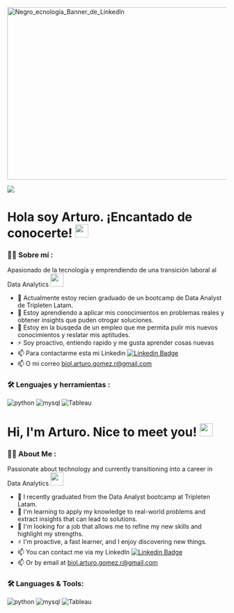 <div id="header" align="center">
  <img decoding="async" " width="800"/>
</div>
<img width="1584" height="396" alt="Negro_ecnología_Banner_de_LinkedIn" src="https://github.com/user-attachments/assets/d8d0e4d2-8ce5-4f94-b576-1d0741ec464d" />

[![](https://img.shields.io/badge/LinkedIn-0077B5?style=for-the-badge&logo=linkedin&logoColor=white)](www.linkedin.com/in/arturo-gomez-r-bio)

<h1>
  Hola soy Arturo. ¡Encantado de conocerte!
  <img decoding="async" src="https://media.giphy.com/media/hvRJCLFzcasrR4ia7z/giphy.gif" width="30px"/>
</h1>

 <div id="header" align="left">

### :man_technologist: Sobre mí :

Apasionado de la tecnología y emprendiendo de una transición laboral al Data Analytics <img decoding="async" src="https://media.giphy.com/media/WUlplcMpOCEmTGBtBW/giphy.gif" width="30">

- 🔭 Actualmente estoy recien graduado de un bootcamp de Data Analyst de Tripleten Latam.
- 🌱 Estoy aprendiendo a aplicar mis conocimientos en problemas reales y obtener insights que puden otrogar soluciones.
- 🤔 Estoy en la busqeda de un empleo que me permita pulir mis nuevos conocimientos y reslatar mis aptitudes.
- ⚡ Soy proactivo, entiendo rapido y me gusta aprender cosas nuevas
- 📫 Para contactarme esta mi Linkedin [![Linkedin Badge](https://img.shields.io/badge/-Arturo-blue?style=flat&logo=Linkedin&logoColor=white)](www.linkedin.com/in/arturo-gomez-r-bio)
- 📫 O mi correo biol.arturo.gomez.r@gmail.com
  
### :hammer_and_wrench: Lenguajes y herramientas :

<div id="header" align="left">
    <img decoding="async" src="https://img.shields.io/badge/Python-3776AB?style=for-the-badge&logo=python&logoColor=white" alt="python"/>
  </a>
    <img decoding="async" src="https://img.shields.io/badge/MySQL-6DB33F?style=for-the-badge&logo=mysql&logoColor=white" alt="mysql"/>
  </a>
 <img decoding="async" src="https://img.shields.io/badge/Tableau-FFBE00?style=for-the-badge&logo=Tableau&logoColor=white" alt="Tableau"/>
  </a>

</div>

<h1>
  Hi, I'm Arturo. Nice to meet you!
  <img decoding="async" src="https://media.giphy.com/media/hvRJCLFzcasrR4ia7z/giphy.gif" width="30px"/>
</h1>

<div id="header" align="left">

### :man_technologist: About Me :

Passionate about technology and currently transitioning into a career in Data Analytics <img decoding="async" src="https://media.giphy.com/media/WUlplcMpOCEmTGBtBW/giphy.gif" width="30">

- 🔭 I recently graduated from the Data Analyst bootcamp at Tripleten Latam.
- 🌱 I'm learning to apply my knowledge to real-world problems and extract insights that can lead to solutions.
- 🤔 I'm looking for a job that allows me to refine my new skills and highlight my strengths.
- ⚡ I'm proactive, a fast learner, and I enjoy discovering new things.
- 📫 You can contact me via my LinkedIn [![Linkedin Badge](https://img.shields.io/badge/-Arturo-blue?style=flat&logo=Linkedin&logoColor=white)](www.linkedin.com/in/arturo-gomez-r-bio)
- 📫 Or by email at biol.arturo.gomez.r@gmail.com

### :hammer_and_wrench: Languages & Tools:

<div id="header" align="left">
    <img decoding="async" src="https://img.shields.io/badge/Python-3776AB?style=for-the-badge&logo=python&logoColor=white" alt="python"/>
  </a>
    <img decoding="async" src="https://img.shields.io/badge/MySQL-6DB33F?style=for-the-badge&logo=mysql&logoColor=white" alt="mysql"/>
  </a>
  <img decoding="async" src="https://img.shields.io/badge/Tableau-FFBE00?style=for-the-badge&logo=Tableau&logoColor=white" alt="Tableau"/>
  </a>

</div>
<!--
**ArturoG19/ArturoG19** is a ✨ _special_ ✨ repository because its `README.md` (this file) appears on your GitHub profile.

Here are some ideas to get you started:

- 🔭 I’m currently working on ...
- 🌱 I’m currently learning ...
- 👯 I’m looking to collaborate on ...
- 🤔 I’m looking for help with ...
- 💬 Ask me about ...
- 📫 How to reach me: ...
- 😄 Pronouns: ...
- ⚡ Fun fact: ...
-->

